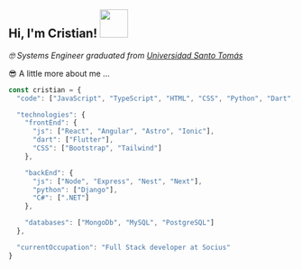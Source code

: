 <h2>Hi, I'm Cristian! <img src="https://media1.giphy.com/media/kZzY6eKKPdIjK/giphy.gif?cid=ecf05e47olliqr5k0x7k5adjd8pfgqn63fev9u005cnkbs23&rid=giphy.gif&ct=g" width="50"></h2> 

<p>
  <em>
    &#129299 Systems Engineer graduated from <a href="https://www.santototunja.edu.co/" target="_blank">Universidad Santo Tomás</a>       </em> 
</p> 

<p>&#128526 A little more about me ...</p>

```javascript
const cristian = {
  "code": ["JavaScript", "TypeScript", "HTML", "CSS", "Python", "Dart", "C#"],

  "technologies": {
    "frontEnd": {
      "js": ["React", "Angular", "Astro", "Ionic"],
      "dart": ["Flutter"],
      "CSS": ["Bootstrap", "Tailwind"]
    },

    "backEnd": {
      "js": ["Node", "Express", "Nest", "Next"],
      "python": ["Django"],
      "C#": [".NET"]
    },

    "databases": ["MongoDb", "MySQL", "PostgreSQL"]
  },

  "currentOccupation": "Full Stack developer at Socius"
}

```

